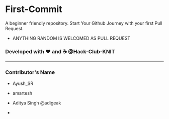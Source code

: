 # First-Commit
A beginner friendly repository.
Start Your Github Journey with your first Pull Request.

* ANYTHING RANDOM IS WELCOMED AS PULL REQUEST

### Developed with :heart: and :coffee: @Hack-Club-KNIT
-----------------------------------------------------------------

### Contributor's Name


*  Ayush_SR 

*  amartesh 

*  Aditya Singh @adigeak

*
